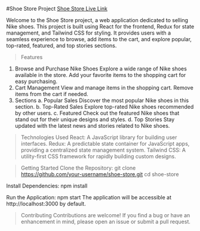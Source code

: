 #Shoe Store Project
[Shoe Store Live Link](https://shoe-store-fawn.vercel.app/)

Welcome to the Shoe Store project, a web application dedicated to selling Nike shoes. This project is built using React for the frontend, Redux for state management, and Tailwind CSS for styling. It provides users with a seamless experience to browse, add items to the cart, and explore popular, top-rated, featured, and top stories sections.

> Features
1. Browse and Purchase Nike Shoes
Explore a wide range of Nike shoes available in the store.
Add your favorite items to the shopping cart for easy purchasing.
2. Cart Management
View and manage items in the shopping cart.
Remove items from the cart if needed.
3. Sections
a. Popular Sales
Discover the most popular Nike shoes in this section.
b. Top-Rated Sales
Explore top-rated Nike shoes recommended by other users.
c. Featured
Check out the featured Nike shoes that stand out for their unique designs and styles.
d. Top Stories
Stay updated with the latest news and stories related to Nike shoes.

> Technologies Used
React: A JavaScript library for building user interfaces.
Redux: A predictable state container for JavaScript apps, providing a centralized state management system.
Tailwind CSS: A utility-first CSS framework for rapidly building custom designs.


> Getting Started
Clone the Repository:
git clone https://github.com/your-username/shoe-store.git
cd shoe-store

Install Dependencies:
npm install

Run the Application:
npm start
The application will be accessible at http://localhost:3000 by default.

> Contributing
Contributions are welcome! If you find a bug or have an enhancement in mind, please open an issue or submit a pull request.
